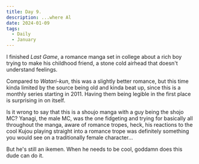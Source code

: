 ```yaml
---
title: Day 9.
description: ...where Al 
date: 2024-01-09
tags: 
  - Daily
  - January
---
```

I finished *Last Game*, a romance manga set in college about a rich boy trying to make his childhood friend, a stone cold airhead that doesn't understand feelings.

Compared to *Watari-kun*, this was a slightly better romance, but this time kinda limited by the source being old and kinda beat up, since this is a monthly series starting in 2011. Having them being legible in the first place is surprising in on itself.

Is it wrong to say that this is a shoujo manga with a guy being the shojo MC? Yanagi, the male MC, was the one fidgeting and trying for basically all throughout the manga, aware of romance tropes, heck, his reactions to the cool Kujou playing straight into a romance trope was definitely something you would see on a traditionally female character...

But he's still an ikemen. When he needs to be cool, goddamn does this dude can do it.